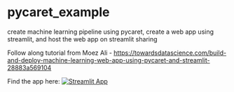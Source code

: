 # pycaret_example
create machine learning pipeline using pycaret, create a web app using streamlit, and host the web app on streamlit sharing

Follow along tutorial from Moez Ali - https://towardsdatascience.com/build-and-deploy-machine-learning-web-app-using-pycaret-and-streamlit-28883a569104

Find the app here: 
[![Streamlit App](https://static.streamlit.io/badges/streamlit_badge_black_white.svg)](https://share.streamlit.io/jocst/pycaret_example/main/app3.py/)
